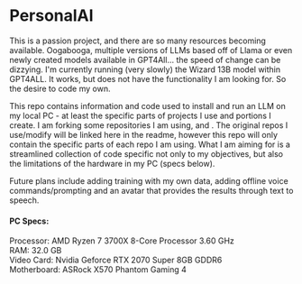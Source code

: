 # PersonalAI

This is a passion project, and there are so many resources becoming available. Oogabooga, multiple versions of LLMs based off of Llama or even newly created models available in GPT4All... the speed of change can be dizzying. I'm currently running (very slowly) the Wizard 13B model within GPT4ALL. It works, but does not have the functionality I am looking for. So the desire to code my own.

This repo contains information and code used to install and run an LLM on my local PC - at least the specific parts of projects I use and portions I create. I am forking some repositories I am using, and . The original repos I use/modify will be linked here in the readme, however this repo will only contain the specific parts of each repo I am using. What I am aiming for is a streamlined collection of code specific not only to my objectives, but also the limitations of the hardware in my PC (specs below).  

Future plans include adding training with my own data, adding offline voice commands/prompting and an avatar that provides the results through text to speech. 


#### PC Specs:
Processor:	AMD Ryzen 7 3700X 8-Core Processor 3.60 GHz<br>
RAM:	32.0 GB<br>
Video Card: Nvidia Geforce RTX 2070 Super 8GB GDDR6<br>
Motherboard: ASRock X570 Phantom Gaming 4<br>
